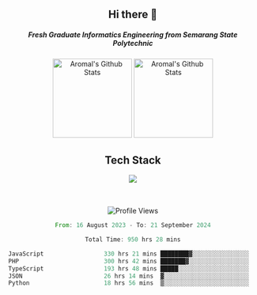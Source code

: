 <div align="center">
  <h2>Hi there 👋</h2>

  <h5>Fresh Graduate Informatics Engineering from Semarang State Polytechnic</h5>

  <img
    height="160"
    alt="Aromal's Github Stats"
    src="https://github-readme-stats.vercel.app/api?username=dafariski77&show_icons=true&theme=tokyonight&count_private=true"
  />
  <img
    alt="Aromal's Github Stats"
    height="160"
    src="https://github-readme-stats.vercel.app/api/top-langs/?username=dafariski77&layout=compact&theme=tokyonight"
  />

  <h2>Tech Stack</h2>
  <a href="https://skillicons.dev">
    <img src="https://skillicons.dev/icons?i=express,nextjs,laravel,mysql,mongodb,redis,prisma,docker,git,gcp,tailwind&perline=14" />
  </a>

  <br /><br />
  <img src="https://komarev.com/ghpvc/?username=dafariski77&abbreviated=true" alt="Profile Views">
    
  <!--START_SECTION:waka-->

```rust
From: 16 August 2023 - To: 21 September 2024

Total Time: 950 hrs 28 mins

JavaScript                 330 hrs 21 mins ████████▓░░░░░░░░░░░░░░░░   34.29 %
PHP                        300 hrs 42 mins ███████▓░░░░░░░░░░░░░░░░░   31.22 %
TypeScript                 193 hrs 48 mins █████░░░░░░░░░░░░░░░░░░░░   20.12 %
JSON                       26 hrs 14 mins  ▓░░░░░░░░░░░░░░░░░░░░░░░░   02.72 %
Python                     18 hrs 56 mins  ▒░░░░░░░░░░░░░░░░░░░░░░░░   01.97 %
```

<!--END_SECTION:waka-->
</div>

